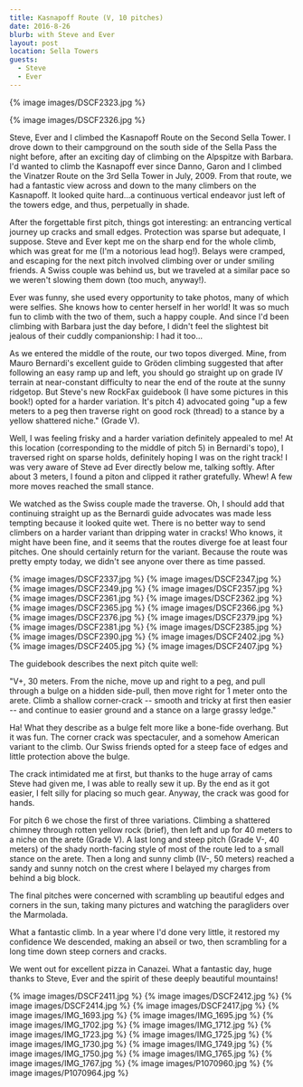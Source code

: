 ```yaml
---
title: Kasnapoff Route (V, 10 pitches)
date: 2016-8-26
blurb: with Steve and Ever
layout: post
location: Sella Towers
guests:
  - Steve
  - Ever
---
```


{% image images/DSCF2323.jpg %}

{% image images/DSCF2326.jpg %}

Steve, Ever and I climbed the Kasnapoff Route on the Second Sella Tower.
I drove down to their campground on the south side of the Sella Pass the
night before, after an exciting day of climbing on the Alpspitze with
Barbara. I'd wanted to climb the Kasnapoff ever since Danno, Garon and
I climbed the Vinatzer Route on the 3rd Sella Tower in July, 2009.
From that route, we had a fantastic view across and down to the many
climbers on the Kasnapoff. It looked quite hard...a continuous vertical
endeavor just left of the towers edge, and thus, perpetually in shade.

After the forgettable first pitch, things got interesting: an entrancing
vertical journey up cracks and small edges. Protection was sparse but
adequate, I suppose. Steve and Ever kept me on the sharp end for the
whole climb, which was great for me (I'm a notorious lead hog!). Belays
were cramped, and escaping for the next pitch involved climbing over
or under smiling friends. A Swiss couple was behind us, but we
traveled at a similar pace so we weren't slowing them down (too much,
anyway!).

Ever was funny, she used every opportunity to take photos, many of which
were selfies. She knows how to center herself in her world! It was so
much fun to climb with the two of them, such a happy couple. And since
I'd been climbing with Barbara just the day before, I didn't feel the
slightest bit jealous of their cuddly companionship: I had it too...

As we entered the middle of the route, our two topos diverged. Mine, from
Mauro Bernardi's excellent guide to Gröden climbing suggested that after
following an easy ramp up and left, you should go straight up on grade
IV terrain at near-constant difficulty to near the end of the route at
the sunny ridgetop. But Steve's new RockFax guidebook (I have some
pictures in this book!) opted for a harder variation. It's pitch 4)
advocated going "up a few meters to a peg then traverse right on good
rock (thread) to a stance by a yellow shattered niche." (Grade V).

Well, I was feeling frisky and a harder variation definitely appealed
to me! At this location (corresponding to the middle of pitch 5) in
Bernardi's topo), I traversed right on sparse holds, definitely hoping
I was on the right track! I was very aware of Steve ad Ever directly below
me, talking softly. After about 3 meters, I found a piton and clipped it
rather gratefully. Whew! A few more moves reached the small stance.

We watched as the Swiss couple made the traverse. Oh, I should add that
continuing straight up as the Bernardi guide advocates was made less tempting
because it looked quite wet. There is no better way to send climbers on a harder
variant than dripping water in cracks! Who knows, it might have been fine,
and it seems that the routes diverge foe at least four pitches. One should
certainly return for the variant. Because the route was pretty empty today,
we didn't see anyone over there as time passed.

{% image images/DSCF2337.jpg %}
{% image images/DSCF2347.jpg %}
{% image images/DSCF2349.jpg %}
{% image images/DSCF2357.jpg %}
{% image images/DSCF2361.jpg %}
{% image images/DSCF2362.jpg %}
{% image images/DSCF2365.jpg %}
{% image images/DSCF2366.jpg %}
{% image images/DSCF2376.jpg %}
{% image images/DSCF2379.jpg %}
{% image images/DSCF2381.jpg %}
{% image images/DSCF2385.jpg %}
{% image images/DSCF2390.jpg %}
{% image images/DSCF2402.jpg %}
{% image images/DSCF2405.jpg %}
{% image images/DSCF2407.jpg %}

The guidebook describes the next pitch quite well:

"V+, 30 meters. From the niche, move up and right to a peg, and pull through
a bulge on a hidden side-pull, then move right for 1 meter onto the arete.
Climb a shallow corner-crack -- smooth and tricky at first then easier -- and
continue to easier ground and a stance on a large grassy ledge."

Ha! What they describe as a bulge felt more like a bone-fide overhang. But it
was fun. The corner crack was spectaculer, and a somehow American variant to
the climb. Our Swiss friends opted for a steep face of edges and little protection
above the bulge.

The crack intimidated me at first, but thanks to the huge array of cams Steve
had given me, I was able to really sew it up. By the end as it got easier, I
felt silly for placing so much gear. Anyway, the crack was good for hands.

For pitch 6 we chose the first of three variations. Climbing a shattered
chimney through rotten yellow rock (brief), then left and up for 40 meters to a niche
on the arete (Grade V). A last long and steep pitch (Grade V-, 40 meters) of
the shady north-facing style of most of the route led to a small stance on the
arete. Then a long and sunny climb (IV-, 50 meters) reached a sandy and sunny
notch on the crest where I belayed my charges from behind a big block.

The final pitches were concerned with scrambling up beautiful edges and corners
in the sun, taking many pictures and watching the paragliders over the Marmolada.

What a fantastic climb. In a year where I'd done very little, it restored my
confidence We descended, making an abseil or two, then scrambling for a long
time down steep corners and cracks.

We went out for excellent pizza in Canazei. What a fantastic day, huge thanks
to Steve, Ever and the spirit of these deeply beautiful mountains!

{% image images/DSCF2411.jpg %}
{% image images/DSCF2412.jpg %}
{% image images/DSCF2414.jpg %}
{% image images/DSCF2417.jpg %}
{% image images/IMG_1693.jpg %}
{% image images/IMG_1695.jpg %}
{% image images/IMG_1702.jpg %}
{% image images/IMG_1712.jpg %}
{% image images/IMG_1723.jpg %}
{% image images/IMG_1725.jpg %}
{% image images/IMG_1730.jpg %}
{% image images/IMG_1749.jpg %}
{% image images/IMG_1750.jpg %}
{% image images/IMG_1765.jpg %}
{% image images/IMG_1767.jpg %}
{% image images/P1070960.jpg %}
{% image images/P1070964.jpg %}

